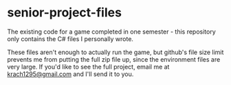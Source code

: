 # senior-project-files
The existing code for a game completed in one semester - this repository only contains the C# files I personally wrote.

These files aren't enough to actually run the game, but github's file size limit prevents me from putting the full zip file up,
since the environment files are very large.
If you'd like to see the full project, email me at krach1295@gmail.com and I'll send it to you.
